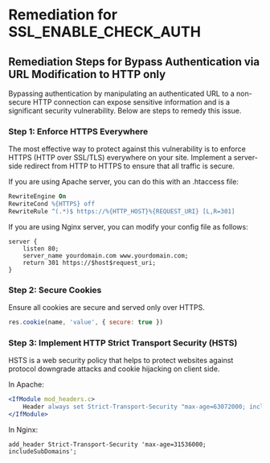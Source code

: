 # Remediation for SSL_ENABLE_CHECK_AUTH

## Remediation Steps for Bypass Authentication via URL Modification to HTTP only

Bypassing authentication by manipulating an authenticated URL to a non-secure HTTP connection can expose sensitive information and is a significant security vulnerability. Below are steps to remedy this issue.

### Step 1: Enforce HTTPS Everywhere

The most effective way to protect against this vulnerability is to enforce HTTPS (HTTP over SSL/TLS) everywhere on your site. Implement a server-side redirect from HTTP to HTTPS to ensure that all traffic is secure. 

If you are using Apache server, you can do this with an .htaccess file:

```apache
RewriteEngine On 
RewriteCond %{HTTPS} off 
RewriteRule ^(.*)$ https://%{HTTP_HOST}%{REQUEST_URI} [L,R=301]
```

If you are using Nginx server, you can modify your config file as follows:

```nginx
server {
    listen 80;
    server_name yourdomain.com www.yourdomain.com;
    return 301 https://$host$request_uri;
}
```

### Step 2: Secure Cookies 

Ensure all cookies are secure and served only over HTTPS.

```javascript
res.cookie(name, 'value', { secure: true })
```

### Step 3: Implement HTTP Strict Transport Security (HSTS) 

HSTS is a web security policy that helps to protect websites against protocol downgrade attacks and cookie hijacking on client side. 

In Apache:

```apache
<IfModule mod_headers.c>
    Header always set Strict-Transport-Security "max-age=63072000; includeSubDomains"
</IfModule>
```

In Nginx:

```nginx
add_header Strict-Transport-Security 'max-age=31536000; includeSubDomains';
```
